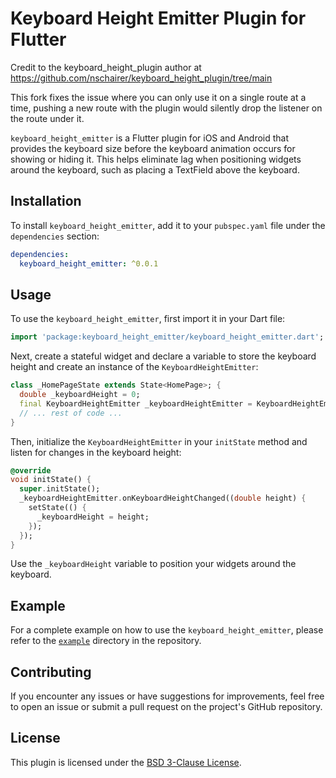 # Keyboard Height Emitter Plugin for Flutter

Credit to the keyboard_height_plugin author at https://github.com/nschairer/keyboard_height_plugin/tree/main

This fork fixes the issue where you can only use it on a single route at a time, pushing a new route with the plugin would silently drop the listener on the route under it.

`keyboard_height_emitter` is a Flutter plugin for iOS and Android that provides the keyboard size before the keyboard animation occurs for showing or hiding it. This helps eliminate lag when positioning widgets around the keyboard, such as placing a TextField above the keyboard.

## Installation

To install `keyboard_height_emitter`, add it to your `pubspec.yaml` file under the `dependencies` section:

```yaml
dependencies:
  keyboard_height_emitter: ^0.0.1
```

## Usage

To use the `keyboard_height_emitter`, first import it in your Dart file:

```dart
import 'package:keyboard_height_emitter/keyboard_height_emitter.dart';
```

Next, create a stateful widget and declare a variable to store the keyboard height and create an instance of the `KeyboardHeightEmitter`:

```dart
class _HomePageState extends State<HomePage>; {
  double _keyboardHeight = 0;
  final KeyboardHeightEmitter _keyboardHeightEmitter = KeyboardHeightEmitter();
  // ... rest of code ...
}
```

Then, initialize the `KeyboardHeightEmitter` in your `initState` method and listen for changes in the keyboard height:

```dart
@override
void initState() {
  super.initState();
  _keyboardHeightEmitter.onKeyboardHeightChanged((double height) {
    setState(() {
      _keyboardHeight = height;
    });
  });
}
```

Use the `_keyboardHeight` variable to position your widgets around the keyboard. 

## Example

For a complete example on how to use the `keyboard_height_emitter`, please refer to the [`example`](example) directory in the repository.

## Contributing

If you encounter any issues or have suggestions for improvements, feel free to open an issue or submit a pull request on the project's GitHub repository.

## License

This plugin is licensed under the [BSD 3-Clause License](LICENSE).
